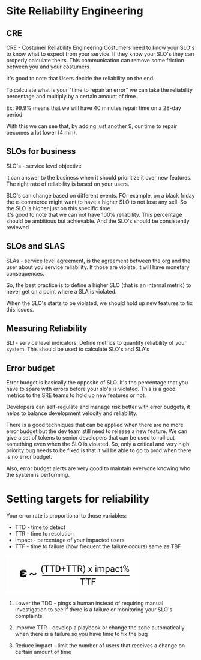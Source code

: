 # Site Reliability Engineering

## CRE
CRE - Costumer Reliability Engineering
Costumers need to know your SLO's to know what to expect from your service.
If they know your SLO's they can properly calculate theirs.
This communication can remove some friction between you and your costumers

It's good to note that Users decide the reliability on the end.

To calculate what is your "time to repair an error" we can take the reliability percentage and multiply by a certain amount of time.

Ex: 99.9% means that we will have 40 minutes repair time on a 28-day period

With this we can see that, by adding just another 9, our time to repair becomes a lot lower (4 min).

## SLOs for business

SLO's - service level objective

it can answer to the business when it should prioritize it over new features.
The right rate of reliability is based on your users.

SLO's can change based on different events. FOr example, on a black friday the e-commerce might want to have a higher SLO to not lose any sell. So the SLO is higher just on this specific time.  
It's good to note that we can not have 100% reliability. This percentage should be ambitious but achievable. And the SLO's should be consistently reviewed 


## SLOs and SLAS

SLAs - service level agreement, is the agreement between the org and the user about you service reliability. If those are violate, it will have monetary consequences.

So, the best practice is to define a higher SLO (that is an internal metric) to never get on a point where a SLA is violated.

When the SLO's starts to be violated, we should hold up new features to fix this issues.


## Measuring Reliability

SLI - service level indicators. Define metrics to quantify reliability of your system. This should be used to calculate SLO's and SLA's


## Error budget

Error budget is basically the opposite of SLO. It's the percentage that you have to spare with errors before your slo's is violated. This is a good metrics to the SRE teams to hold up new features or not.

Developers can self-regulate and manage risk better with error budgets, it helps to balance development velocity and reliability.

There is a good techniques that can be applied when there are no more error budget but the dev team still need to release a new feature. We can give a set of tokens to senior developers that can be used to roll out something even when the SLO is violated. So, only a critical and very high priority bug needs to be fixed is that it wil be able to go to prod when there is no error budget.

Also, error budget alerts are very good to maintain everyone knowing who the system is performing.


# Setting targets for reliability

Your error rate is proportional to those variables: 
* TTD - time to detect
* TTR - time to resolution
* impact - percentage of your impacted users
* TTF - time to failure (how frequent the failure occurs) same as TBF


![Error rate](error_rate_proportional.png "Error rate")


1. Lower the TDD - pings a human instead of requiring manual investigation to see if there is a failure or monitoring your SLO's complaints.

2. Improve TTR - develop a playbook or change the zone automatically when there is a failure so you have time to fix the bug

3. Reduce impact - limit the number of users that receives a change on certain amount of time
